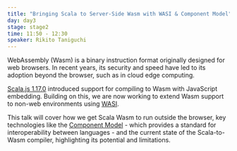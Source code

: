 ```yaml
---
title: "Bringing Scala to Server-Side Wasm with WASI & Component Model"
day: day3
stage: stage2
time: 11:50 - 12:30
speaker: Rikito Taniguchi
---
```


WebAssembly (Wasm) is a binary instruction format originally designed for web browsers. In recent years, its security and speed have led to its adoption beyond the browser, such as in cloud edge computing.

[Scala.js 1.17.0](https://www.scala-js.org/news/2024/09/28/announcing-scalajs-1.17.0/) introduced support for compiling to Wasm with JavaScript embedding. Building on this, we are now working to extend Wasm support to non-web environments using [WASI](https://github.com/WebAssembly/WASI).

This talk will cover how we get Scala Wasm to run outside the browser, key technologies like the [Component Model](https://github.com/WebAssembly/component-model) - which provides a standard for interoperability between languages - and the current state of the Scala-to-Wasm compiler, highlighting its potential and limitations.
